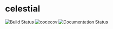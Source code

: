# celestial
[![Build Status](https://www.travis-ci.com/PseudoDesign/celestial.svg?branch=master)](https://www.travis-ci.com/PseudoDesign/celestial)
[![codecov](https://codecov.io/gh/PseudoDesign/celestial/branch/master/graph/badge.svg)](https://codecov.io/gh/PseudoDesign/celestial)
[![Documentation Status](https://readthedocs.org/projects/celestial-tools/badge/?version=latest)](https://celestial-tools.readthedocs.io/en/latest/?badge=latest)
